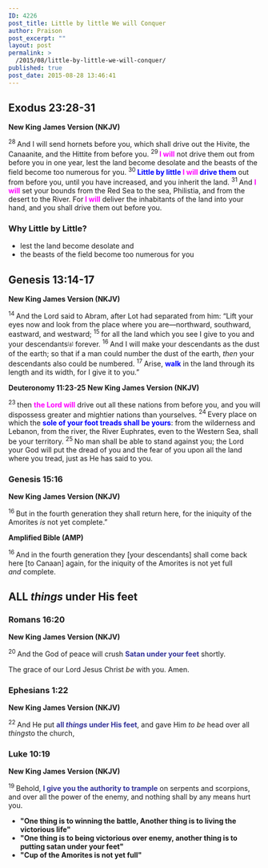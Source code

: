 ```yaml
---
ID: 4226
post_title: Little by little We will Conquer
author: Praison
post_excerpt: ""
layout: post
permalink: >
  /2015/08/little-by-little-we-will-conquer/
published: true
post_date: 2015-08-28 13:46:41
---
```

<h2><strong>Exodus 23:28-31</strong></h2>
<strong>New King James Vers</strong><strong>ion (NKJV)</strong>

<span id="en-NKJV-2173" class="text Exod-23-28"><sup class="versenum">28 </sup>And I will send hornets before you, which shall drive out the Hivite, the Canaanite, and the Hittite from before you. </span><span id="en-NKJV-2174" class="text Exod-23-29"><sup class="versenum">29<span style="color: #ff00ff;"><strong> </strong></span></sup><span style="color: #ff00ff;"><strong>I will</strong></span> not drive them out from before you in one year, lest the land become desolate and the beasts of the field become too numerous for you. </span><span id="en-NKJV-2175" class="text Exod-23-30"><sup class="versenum">30 </sup><span style="color: #0000ff;"><strong>Little by little <span style="color: #ff00ff;">I will</span> drive them</strong></span> out from before you, until you have increased, and you inherit the land. </span><span id="en-NKJV-2176" class="text Exod-23-31"><sup class="versenum">31 </sup>And <span style="color: #ff00ff;"><strong>I will</strong></span> set your bounds from the Red Sea to the sea, Philistia, and from the desert to the River. For<span style="color: #ff00ff;"><strong> I will</strong> </span>deliver the inhabitants of the land into your hand, and you shall drive them out before you.</span>
<h3>Why Little by Little?</h3>
<ul>
	<li>lest the land become desolate and</li>
	<li>the beasts of the field become too numerous for you</li>
</ul>
<h2><strong>Genesis 13:14-17</strong></h2>
<strong>New King James Version (NKJV)</strong>

<span id="en-NKJV-333" class="text Gen-13-14"><sup class="versenum">14 </sup>And the <span class="small-caps">Lord</span> said to Abram, after Lot had separated from him: “Lift your eyes now and look from the place where you are—northward, southward, eastward, and westward; </span><span id="en-NKJV-334" class="text Gen-13-15"><sup class="versenum">15 </sup>for all the land which you see I give to you and your descendants<sup class="footnote" style="box-sizing: border-box; font-size: 0.625em; line-height: 22px; position: relative; vertical-align: top; top: 0px;" data-fn="#fen-NKJV-334a" data-link="[&lt;a href=&quot;#fen-NKJV-334a&quot; title=&quot;See footnote a&quot;&gt;a&lt;/a&gt;]">[<a title="See footnote a" href="https://www.biblegateway.com/passage/?search=Genesis+13%3A14-17&amp;version=NKJV#fen-NKJV-334a">a</a>]</sup> forever. </span><span id="en-NKJV-335" class="text Gen-13-16"><sup class="versenum">16 </sup>And I will make your descendants as the dust of the earth; so that if a man could number the dust of the earth, <i>then</i> your descendants also could be numbered. </span><span id="en-NKJV-336" class="text Gen-13-17"><sup class="versenum">17 </sup>Arise, <span style="color: #0000ff;"><strong>walk</strong> </span>in the land through its length and its width, for I give it to you.”</span>

<strong>Deuteronomy 11:23-25</strong>
<strong> New King James Version (NKJV)</strong>

<sup class="versenum">23 </sup>then <span style="color: #ff00ff;"><strong>the <span class="small-caps">Lord</span> will</strong></span> drive out all these nations from before you, and you will dispossess greater and mightier nations than yourselves. <span id="en-NKJV-5233" class="text Deut-11-24"><sup class="versenum">24 </sup>Every place on which the <span style="color: #0000ff;"><strong>sole of your foot treads shall be yours</strong></span>: from the wilderness and Lebanon, from the river, the River Euphrates, even to the Western Sea, shall be your territory. </span><span id="en-NKJV-5234" class="text Deut-11-25"><sup class="versenum">25 </sup>No man shall be able to stand against you; the <span class="small-caps">Lord</span> your God will put the dread of you and the fear of you upon all the land where you tread, just as He has said to you.</span>
<h3><strong>Genesis 15:16</strong></h3>
<strong>New King James Version (NKJV)</strong>

<span id="en-NKJV-377" class="text Gen-15-16"><sup class="versenum">16 </sup>But in the fourth generation they shall return here, for the iniquity of the Amorites <i>is</i> not yet complete.”</span>

<strong>Amplified Bible (AMP)</strong>
<p class="verse"><span id="en-AMP-377" class="text Gen-15-16"><sup class="versenum">16 </sup>And in the fourth generation they [your descendants] shall come back here [to Canaan] again, for the iniquity of the Amorites is not yet full <i>and </i>complete.</span></p>

<h2><strong>ALL<i> things</i> under His feet</strong></h2>
<h3><strong>Romans 16:20</strong></h3>
<strong> New King James Version (NKJV)</strong>

<span id="en-NKJV-28357" class="text Rom-16-20"><sup class="versenum">20 </sup>And the God of peace will crush <span style="color: #333399;"><strong>Satan under your feet</strong></span> shortly.</span>

<span class="text Rom-16-20">The grace of our Lord Jesus Christ <i>be</i> with you. Amen.</span>
<h3><strong>Ephesians 1:22</strong></h3>
<strong>New King James Version (NKJV)</strong>

<span id="en-NKJV-29229" class="text Eph-1-22"><sup class="versenum">22 </sup>And He put <span style="color: #333399;"><strong>all <i>things</i> under His feet</strong></span>, and gave Him <i>to be</i> head over all <i>things</i>to the church,</span>
<h3><strong>Luke 10:19</strong></h3>
<strong>New King James Version (NKJV)</strong>

<span id="en-NKJV-25383" class="text Luke-10-19"><sup class="versenum">19 </sup><span class="woj">Behold, <span style="color: #333399;"><strong>I give you the authority to trample</strong></span> on serpents and scorpions, and over all the power of the enemy, and nothing shall by any means hurt you.</span></span>
<ul>
	<li><strong>"One thing is to winning the battle, Another thing is to living the victorious life"</strong></li>
	<li><strong>"One thing is to being victorious over enemy, another thing is to putting satan under your feet"</strong></li>
	<li><strong>"Cup of the Amorites is not yet full"</strong></li>
</ul>
&nbsp;